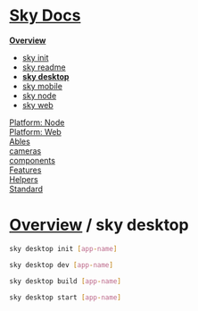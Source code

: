 <!--- This sky desktop was auto-generated using "npx sky readme" --> 

# [Sky Docs](/README.md)

**[Overview](..%2F..%2F..%2Fdocs%2Foverview%2FOverview.md)**   
* [sky init](..%2F..%2F..%2Fdocs%2Foverview%2F1.sky-init%2Fsky%20init.md)
* [sky readme](..%2F..%2F..%2Fdocs%2Foverview%2F2.sky-readme%2Fsky%20readme.md)
* **[sky desktop](..%2F..%2F..%2Fdocs%2Foverview%2Fsky-desktop%2Fsky%20desktop.md)**
* [sky mobile](..%2F..%2F..%2Fdocs%2Foverview%2Fsky-mobile%2Fsky%20mobile.md)
* [sky node](..%2F..%2F..%2Fdocs%2Foverview%2Fsky-node%2Fsky%20node.md)
* [sky web](..%2F..%2F..%2Fdocs%2Foverview%2Fsky-web%2Fsky%20web.md)
  
[Platform: Node](..%2F..%2F..%2F%40node%2FPlatform%3A%20Node.md)   
[Platform: Web](..%2F..%2F..%2F%40web%2FPlatform%3A%20Web.md)   
[Ables](..%2F..%2F..%2Fables%2FAbles.md)   
[cameras](..%2F..%2F..%2Fcameras%2Fcameras.md)   
[components](..%2F..%2F..%2Fcomponents%2Fcomponents.md)   
[Features](..%2F..%2F..%2Ffeatures%2FFeatures.md)   
[Helpers](..%2F..%2F..%2Fhelpers%2FHelpers.md)   
[Standard](..%2F..%2F..%2Fstandard%2FStandard.md)   

# [Overview](..%2F..%2F..%2Fdocs%2Foverview%2FOverview.md) / sky desktop

```sh
sky desktop init [app-name]

```

```sh
sky desktop dev [app-name]

```

```sh
sky desktop build [app-name]

```

```sh
sky desktop start [app-name]

```
